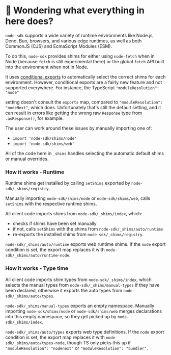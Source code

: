 # 👋 Wondering what everything in here does?

`node-sdk` supports a wide variety of runtime environments like Node.js, Deno, Bun, browsers, and various
edge runtimes, as well as both CommonJS (CJS) and EcmaScript Modules (ESM).

To do this, `node-sdk` provides shims for either using `node-fetch` when in Node (because `fetch` is still experimental there) or the global `fetch` API built into the environment when not in Node.

It uses [conditional exports](https://nodejs.org/api/packages.html#conditional-exports) to
automatically select the correct shims for each environment. However, conditional exports are a fairly new
feature and not supported everywhere. For instance, the TypeScript `"moduleResolution": "node"`

setting doesn't consult the `exports` map, compared to `"moduleResolution": "nodeNext"`, which does.
Unfortunately that's still the default setting, and it can result in errors like
getting the wrong raw `Response` type from `.asResponse()`, for example.

The user can work around these issues by manually importing one of:

- `import 'node-sdk/shims/node'`
- `import 'node-sdk/shims/web'`

All of the code here in `_shims` handles selecting the automatic default shims or manual overrides.

### How it works - Runtime

Runtime shims get installed by calling `setShims` exported by `node-sdk/_shims/registry`.

Manually importing `node-sdk/shims/node` or `node-sdk/shims/web`, calls `setShims` with the respective runtime shims.

All client code imports shims from `node-sdk/_shims/index`, which:

- checks if shims have been set manually
- if not, calls `setShims` with the shims from `node-sdk/_shims/auto/runtime`
- re-exports the installed shims from `node-sdk/_shims/registry`.

`node-sdk/_shims/auto/runtime` exports web runtime shims.
If the `node` export condition is set, the export map replaces it with `node-sdk/_shims/auto/runtime-node`.

### How it works - Type time

All client code imports shim types from `node-sdk/_shims/index`, which selects the manual types from `node-sdk/_shims/manual-types` if they have been declared, otherwise it exports the auto types from `node-sdk/_shims/auto/types`.

`node-sdk/_shims/manual-types` exports an empty namespace.
Manually importing `node-sdk/shims/node` or `node-sdk/shims/web` merges declarations into this empty namespace, so they get picked up by `node-sdk/_shims/index`.

`node-sdk/_shims/auto/types` exports web type definitions.
If the `node` export condition is set, the export map replaces it with `node-sdk/_shims/auto/types-node`, though TS only picks this up if `"moduleResolution": "nodenext"` or `"moduleResolution": "bundler"`.
